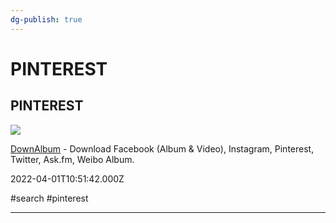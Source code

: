 ```yaml
---
dg-publish: true
---
```


# PINTEREST

## PINTEREST

![](https://lh3.googleusercontent.com/uKi7KarcSHoEH-5CncvSjlmf4SRDSJ4L6U37sbeKvC69KMbi3AErwWwipa6mLeitpAcXZIZWocI78YKELeOyfO46xDs=w128-h128-e365-rj-sc0x00ffffff)

[DownAlbum](https://chrome.google.com/webstore/detail/downalbum/cgjnhhjpfcdhbhlcmmjppicjmgfkppok) - Download Facebook (Album & Video), Instagram, Pinterest, Twitter, Ask.fm, Weibo Album.

2022-04-01T10:51:42.000Z

#search #pinterest

---

